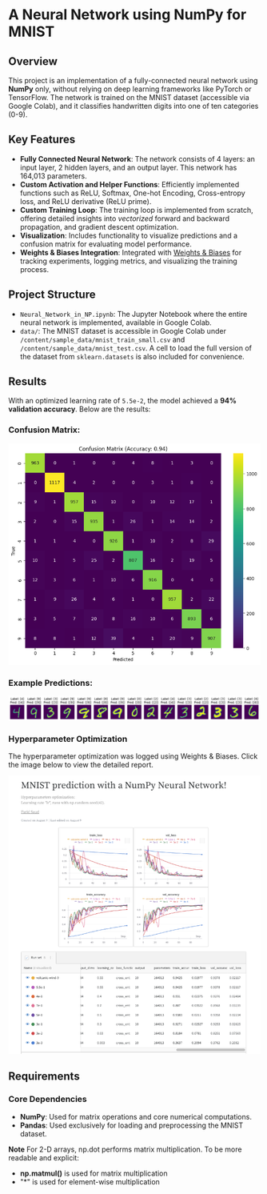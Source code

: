 # A Neural Network using NumPy for MNIST






## Overview

This project is an implementation of a fully-connected neural network using **NumPy** only, without relying on deep learning frameworks like PyTorch or TensorFlow. The network is trained on the MNIST dataset (accessible via Google Colab), and it classifies handwritten digits into one of ten categories (0-9).




## Key Features

- **Fully Connected Neural Network**: The network consists of 4 layers: an input layer, 2 hidden layers, and an output layer. This network has 164,013 parameters.
- **Custom Activation and Helper Functions**: Efficiently implemented functions such as ReLU, Softmax, One-hot Encoding, Cross-entropy loss, and ReLU derivative (ReLU prime).
- **Custom Training Loop**: The training loop is implemented from scratch, offering detailed insights into *vectorized* forward and backward propagation, and gradient descent optimization.
- **Visualization**: Includes functionality to visualize predictions and a confusion matrix for evaluating model performance.
- **Weights & Biases Integration**: Integrated with [Weights & Biases](https://wandb.ai/) for tracking experiments, logging metrics, and visualizing the training process.




## Project Structure

- `Neural_Network_in_NP.ipynb`: The Jupyter Notebook where the entire neural network is implemented, available in Google Colab.
- `data/`: The MNIST dataset is accessible in Google Colab under `/content/sample_data/mnist_train_small.csv` and `/content/sample_data/mnist_test.csv`. A cell to load the full version of the dataset from `sklearn.datasets` is also included for convenience.




## Results

With an optimized learning rate of `5.5e-2`, the model achieved a **94% validation accuracy**. Below are the results:

### Confusion Matrix:
![Confusion Matrix](confusion_matrix_MNIST.png)

### Example Predictions:
![Sample Predictions](digits&predictions.png)

### Hyperparameter Optimization

The hyperparameter optimization was logged using Weights & Biases. Click the image below to view the detailed report.

[![W&B_Report](W&B_Report.png)](https://wandb.ai/gfs3-university-of-illinois-urbana-champaign/mnist-neural-network/reports/MNIST-prediction-with-a-NumPy-Neural-Network---Vmlldzo4OTc1MDA4)




## Requirements

### Core Dependencies
- **NumPy**: Used for matrix operations and core numerical computations.
- **Pandas**: Used exclusively for loading and preprocessing the MNIST dataset.

**Note**
For 2-D arrays, np.dot performs matrix multiplication. To be more readable and explicit:
- **np.matmul()** is used for matrix multiplication
- "*" is used for element-wise multiplication


